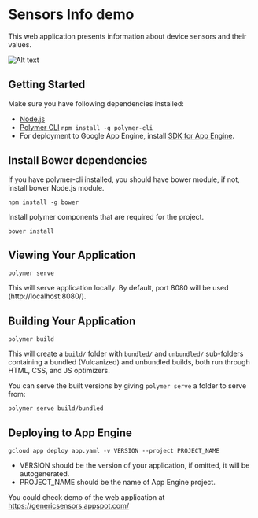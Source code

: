 # Sensors Info demo

This web application presents information about device sensors and their values.

![Alt text](/sensor-info.gif?raw=true "Sensor info demo")

## Getting Started

Make sure you have following dependencies installed:

 + [Node.js](https://nodejs.org)
 + [Polymer CLI](https://www.npmjs.com/package/polymer-cli) ``` npm install -g polymer-cli ```
 + For deployment to Google App Engine, install [SDK for App Engine](https://cloud.google.com/appengine/downloads).

## Install Bower dependencies

If you have polymer-cli installed, you should have bower module, if not, install bower Node.js module.
```
npm install -g bower
```

Install polymer components that are required for the project.

```
bower install
```

## Viewing Your Application

```
polymer serve
```

This will serve application locally. By default, port 8080 will be used (http://localhost:8080/).

## Building Your Application

```
polymer build
```

This will create a `build/` folder with `bundled/` and `unbundled/` sub-folders
containing a bundled (Vulcanized) and unbundled builds, both run through HTML,
CSS, and JS optimizers.

You can serve the built versions by giving `polymer serve` a folder to serve
from:

```
polymer serve build/bundled
```

## Deploying to App Engine

```
gcloud app deploy app.yaml -v VERSION --project PROJECT_NAME
```

 + VERSION should be the version of your application, if omitted, it will be autogenerated.
 + PROJECT_NAME should be the name of App Engine project.

You could check demo of the web application at https://genericsensors.appspot.com/
